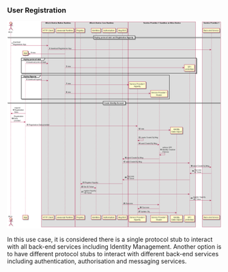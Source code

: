 ### User Registration

<!--
@startuml "user-registration.png"

autonumber

!define SHOW_RuntimeA

!define SHOW_AppAtRuntimeA

!define SHOW_NativeAtRuntimeA
!define SHOW_JavascriptEngineAtRuntimeA
!define SHOW_HTTPClientAtRuntimeA

!define SHOW_CoreRuntimeA
!define SHOW_MsgBUSAtRuntimeA
!define SHOW_RegistryAtRuntimeA
!define SHOW_IdentitiesAtRuntimeA
!define SHOW_AuthAtRuntimeA

!define SHOW_SP1SandboxAtRuntimeA
!define SHOW_Protostub1AtRuntimeA
!define SHOW_ServiceProvider1HypertyAtRuntimeA
!define SHOW_ServiceProvider1RouterAtRuntimeA
!define SHOW_IdentityObjectAtRuntimeA

!define SHOW_SP1

!include ../runtime_objects.plantuml

== Deploy protocol stub and Registration Hyperty ==

Alice -> HTTP_UAC@A : download\nRegistration App

HTTP_UAC@A -> SP1 : download Registration App

create App@A
JS@A -> App@A : new

group deploy protocol stub
	App@A -> HTTP_UAC@A : download protocol stub
	create Proto1@A
	JS@A -> Proto1@A : new
end

group deploy Hyperty
	App@A -> HTTP_UAC@A : download hyperty
	create SP1H@A
	JS@A -> SP1H@A : new

	create Router1@A
	JS@A -> Router1@A : new
end

== Create Identity Account ==

App@A -> Alice : request\nRegistration\nData

App@A <- Alice : Registration\nData\nprovided

App@A -> SP1H@A : Registration Data provided

create IDObj@A
SP1H@A -> IDObj@A : new

SP1H@A -> SP1H@A: create CreateObj Msg

SP1H@A -> Router1@A : send CreateObj Msg

Router1@A -> Router1@A : enforce SP1\nIdentity Creation \nPolicies

BUS@A <- Router1@A : send CreateObj Msg

Proto1@A <- BUS@A : send CreateObj Msg

Proto1@A -> SP1 : send CreateObj Msg

Proto1@A <- SP1 : Success\nID Token

Proto1@A -> BUS@A : Success\nID Token

RunReg@A <- BUS@A : Register Hyperty

RunReg@A -> RunID@A : Set ID Token

Proto1@A <- RunReg@A : register Hyperty\n+ID Token

Proto1@A -> SP1 : register Hyperty\n+ID Token

BUS@A -> Router1@A : Success

Router1@A -> SP1H@A : Success

IDObj@A <- SP1H@A : Update Obj


@enduml
-->


![User Registration](user-registration.png)

In this use case, it is considered there is a single protocol stub to interact with all back-end services including Identity Management. Another option is to have different protocol stubs to interact with different back-end services including authentication, authorisation and messaging services.
